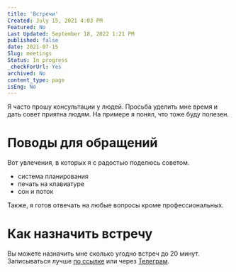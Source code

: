```yaml
---
title: 'Встречи'
Created: July 15, 2021 4:03 PM
Featured: No
Last Updated: September 18, 2022 1:21 PM
published: false
date: 2021-07-15
Slug: meetings
Status: In progress
_checkForUrl: Yes
archived: No
content_type: page
isEng: No
---
```


Я часто прошу консультации у людей. Просьба уделить мне время и дать 
совет приятна людям. На примере я понял, что тоже буду полезен.

# Поводы для обращений

Вот увлечения, в которых я с радостью поделюсь советом.

- система планирования
- печать на клавиатуре
- сон и поток

Также, я готов отвечать на любые вопросы кроме профессиональных.

# Как назначить встречу

Вы можете назначить мне сколько угодно встреч до 20 минут.
Записываться лучше [по ссылке](https://calendly.com/m0rtyn/meeting) или через [Телеграм](https://t.me/m0rtyn).